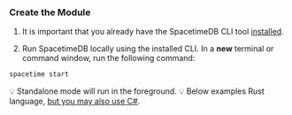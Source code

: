 ### Create the Module

1. It is important that you already have the SpacetimeDB CLI tool [installed](/install).

2. Run SpacetimeDB locally using the installed CLI. In a **new** terminal or command window, run the following command:

```bash
spacetime start
```

💡 Standalone mode will run in the foreground.
💡 Below examples Rust language, [but you may also use C#](../modules/c-sharp/index.md).

